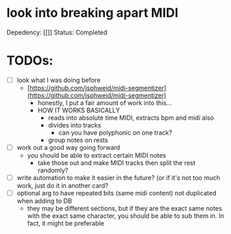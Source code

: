 # look into breaking apart MIDI

Depedency: [[]] 
Status: Completed

# TODOs:

- [ ]  look what I was doing before
    - [https://github.com/jsphweid/midi-segmentizer](https://github.com/jsphweid/midi-segmentizer)
        - honestly, I put a fair amount of work into this...
        - HOW IT WORKS BASICALLY
            - reads into absolute time MIDI, extracts bpm and midi also
            - divides into tracks
                - can you have polyphonic on one track?
            - group notes on rests
- [ ]  work out a good way going forward
    - you should be able to extract certain MIDI notes
        - take those out and make MIDI tracks then split the rest randomly?
- [ ]  write automation to make it easier in the future? (or if it's not too much work, just do it in another card?
- [ ]  optional arg to have repeated bits (same midi content) not duplicated when adding to DB
    - they may be different sections, but if they are the exact same notes with the exact same character, you should be able to sub them in. In fact, it might be preferable